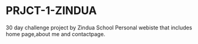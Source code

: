 # PRJCT-1-ZINDUA
30 day challenge project by Zindua School
Personal webiste that includes home page,about me and contactpage.
